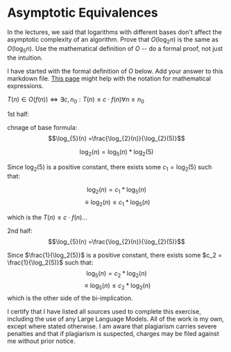 # Asymptotic Equivalences

In the lectures, we said that logarithms with different bases don't affect the
asymptotic complexity of an algorithm. Prove that $O(\log_{2} n)$ is the same as
$O(\log_{5} n)$. Use the mathematical definition of $O$ -- do a formal proof,
not just the intuition.

I have started with the formal definition of $O$ below. Add your answer to this
markdown file. [This
page](https://docs.github.com/en/get-started/writing-on-github/working-with-advanced-formatting/writing-mathematical-expressions)
might help with the notation for mathematical expressions.

$T(n) \in O(f(n)) \iff \exists c, n_0: T(n) \leq c \cdot f(n) \forall n \geq n_0$

1st half:

chnage of base formula:
$$\log_{5}(n) =\frac{\log_{2}(n)}{\log_{2}(5)}$$

$$\log_{2}(n) =\log_{5}(n) * \log_{2}(5)$$

Since $\log_2(5)$ is a positive constant, there exists some $c_1 = \log_2(5)$ such that:

$$\log_{2}(n) =c_1 * \log_{5}(n) $$
$$\equiv \log_{2}(n) \leq c_1 * \log_{5}(n) $$

which is the $T(n) \leq c \cdot f(n)$...

2nd half:
$$\log_{5}(n) =\frac{\log_{2}(n)}{\log_{2}(5)}$$

Since $\frac{1}{\log_2(5)}$ is a positive constant, there exists some $c_2 = \frac{1}{\log_2(5)}$ such that:
$$\log_{5}(n) =c_2 * \log_{2}(n) $$
$$\equiv \log_{5}(n) \leq c_2 * \log_{2}(n) $$
which is the other side of the bi-implication.

I certify that I have listed all sources used to complete this exercise, including the use of any Large Language Models. All of the work is my own, except where stated otherwise. I am aware that plagiarism carries severe penalties and that if plagiarism is suspected, charges may be filed against me without prior notice.